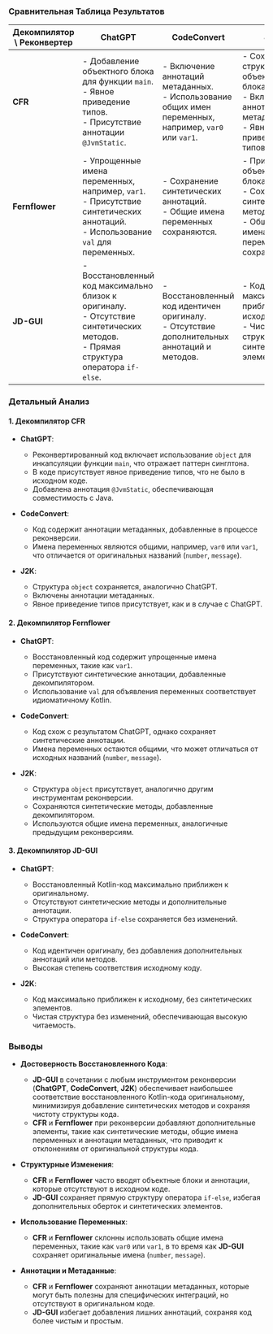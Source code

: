 ### Сравнительная Таблица Результатов

| **Декомпилятор \ Реконвертер** | **ChatGPT**                                                                 | **CodeConvert**                                                            | **J2K**                                                                        |
|--------------------------------|------------------------------------------------------------------------------|----------------------------------------------------------------------------|--------------------------------------------------------------------------------|
| **CFR**                        | - Добавление объектного блока для функции `main`. <br> - Явное приведение типов. <br> - Присутствие аннотации `@JvmStatic`. | - Включение аннотаций метаданных. <br> - Использование общих имен переменных, например, `var0` или `var1`. | - Сохранение структуры объектного блока. <br> - Включение аннотаций метаданных. <br> - Явное приведение типов. |
| **Fernflower**                 | - Упрощенные имена переменных, например, `var1`. <br> - Присутствие синтетических аннотаций. <br> - Использование `val` для переменных. | - Сохранение синтетических аннотаций. <br> - Общие имена переменных сохраняются. | - Присутствие объектного блока. <br> - Сохранение синтетических методов. <br> - Общие имена переменных сохраняются. |
| **JD-GUI**                     | - Восстановленный код максимально близок к оригиналу. <br> - Отсутствие синтетических методов. <br> - Прямая структура оператора `if-else`. | - Восстановленный код идентичен оригиналу. <br> - Отсутствие дополнительных аннотаций и методов. | - Код максимально приближен к исходному. <br> - Чистая структура без синтетических элементов. |

### Детальный Анализ

#### 1. Декомпилятор CFR

- **ChatGPT**:
    - Реконвертированный код включает использование `object` для инкапсуляции функции `main`, что отражает паттерн синглтона.
    - В коде присутствует явное приведение типов, что не было в исходном коде.
    - Добавлена аннотация `@JvmStatic`, обеспечивающая совместимость с Java.

- **CodeConvert**:
    - Код содержит аннотации метаданных, добавленные в процессе реконверсии.
    - Имена переменных являются общими, например, `var0` или `var1`, что отличается от оригинальных названий (`number`, `message`).

- **J2K**:
    - Структура `object` сохраняется, аналогично ChatGPT.
    - Включены аннотации метаданных.
    - Явное приведение типов присутствует, как и в случае с ChatGPT.

#### 2. Декомпилятор Fernflower

- **ChatGPT**:
    - Восстановленный код содержит упрощенные имена переменных, такие как `var1`.
    - Присутствуют синтетические аннотации, добавленные декомпилятором.
    - Использование `val` для объявления переменных соответствует идиоматичному Kotlin.

- **CodeConvert**:
    - Код схож с результатом ChatGPT, однако сохраняет синтетические аннотации.
    - Имена переменных остаются общими, что может отличаться от исходных названий (`number`, `message`).

- **J2K**:
    - Структура `object` присутствует, аналогично другим инструментам реконверсии.
    - Сохраняются синтетические методы, добавленные декомпилятором.
    - Используются общие имена переменных, аналогичные предыдущим реконверсиям.

#### 3. Декомпилятор JD-GUI

- **ChatGPT**:
    - Восстановленный Kotlin-код максимально приближен к оригинальному.
    - Отсутствуют синтетические методы и дополнительные аннотации.
    - Структура оператора `if-else` сохраняется без изменений.

- **CodeConvert**:
    - Код идентичен оригиналу, без добавления дополнительных аннотаций или методов.
    - Высокая степень соответствия исходному коду.

- **J2K**:
    - Код максимально приближен к исходному, без синтетических элементов.
    - Чистая структура без изменений, обеспечивающая высокую читаемость.

### Выводы

- **Достоверность Восстановленного Кода**:
    - **JD-GUI** в сочетании с любым инструментом реконверсии (**ChatGPT**, **CodeConvert**, **J2K**) обеспечивает наибольшее соответствие восстановленного Kotlin-кода оригинальному, минимизируя добавление синтетических методов и сохраняя чистоту структуры кода.
    - **CFR** и **Fernflower** при реконверсии добавляют дополнительные элементы, такие как синтетические методы, общие имена переменных и аннотации метаданных, что приводит к отклонениям от оригинальной структуры кода.

- **Структурные Изменения**:
    - **CFR** и **Fernflower** часто вводят объектные блоки и аннотации, которые отсутствуют в исходном коде.
    - **JD-GUI** сохраняет прямую структуру оператора `if-else`, избегая дополнительных оберток и синтетических элементов.

- **Использование Переменных**:
    - **CFR** и **Fernflower** склонны использовать общие имена переменных, такие как `var0` или `var1`, в то время как **JD-GUI** сохраняет оригинальные имена (`number`, `message`).

- **Аннотации и Метаданные**:
    - **CFR** и **Fernflower** сохраняют аннотации метаданных, которые могут быть полезны для специфических интеграций, но отсутствуют в оригинальном коде.
    - **JD-GUI** избегает добавления лишних аннотаций, сохраняя код более чистым и простым.
